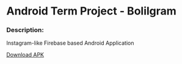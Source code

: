 # Android Term Project - Bolilgram

### Description: 
Instagram-like Firebase based Android Application

[Download APK ](https://github.com/halilcifttur/Android_Term_Project/raw/master/APK/Bolilgram.apk)

